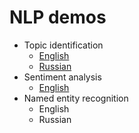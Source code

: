 # NLP demos
* Topic identification
  * [English](https://github.com/BruchesLena/topic_identification/wiki/Topic-Identification-(English))
  * [Russian](https://github.com/BruchesLena/topic_identification/wiki/Topic-Identification-(Russian))
* Sentiment analysis
  * [English](https://github.com/BruchesLena/topic_identification/wiki/Sentiment-analysis-(English))
* Named entity recognition
  * English
  * Russian
